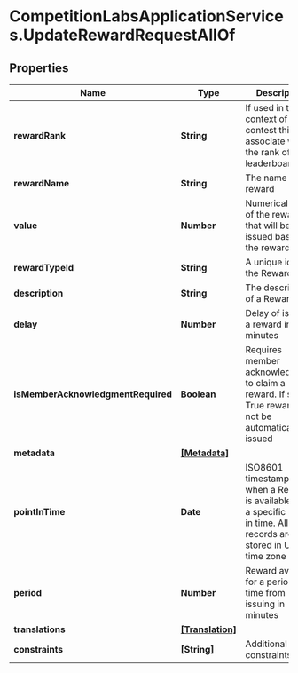 # CompetitionLabsApplicationServices.UpdateRewardRequestAllOf

## Properties

Name | Type | Description | Notes
------------ | ------------- | ------------- | -------------
**rewardRank** | **String** | If used in the context of contest this will associate with the rank of the leaderboard | [optional] 
**rewardName** | **String** | The name of a reward | [optional] 
**value** | **Number** | Numerical value of the reward that will be issued based on the reward type | [optional] 
**rewardTypeId** | **String** | A unique id of the Reward Type | [optional] 
**description** | **String** | The description of a Reward | [optional] 
**delay** | **Number** | Delay of issuing a reward in minutes | [optional] [default to 0]
**isMemberAcknowledgmentRequired** | **Boolean** | Requires member acknowledgment to claim a reward. If set to True reward will not be automatically issued | [optional] [default to false]
**metadata** | [**[Metadata]**](Metadata.md) |  | [optional] 
**pointInTime** | **Date** | ISO8601 timestamp for when a Reward is available until a specific point in time. All records are stored in UTC time zone | [optional] 
**period** | **Number** | Reward available for a period of time from issuing in minutes | [optional] [default to 0]
**translations** | [**[Translation]**](Translation.md) |  | [optional] 
**constraints** | **[String]** | Additional constraints | [optional] 


